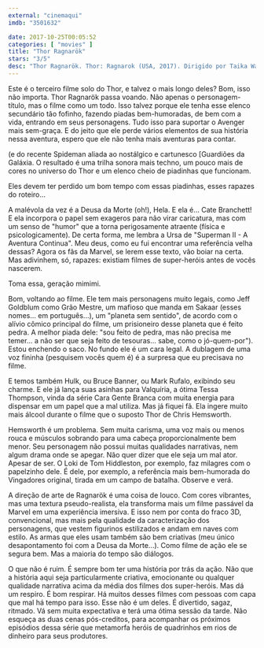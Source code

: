 ```yaml
---
external: "cinemaqui"
imdb: "3501632"

date: 2017-10-25T00:05:52
categories: [ "movies" ]
title: "Thor Ragnarök"
stars: "3/5"
desc: "Thor Ragnarök. Thor: Ragnarok (USA, 2017). Dirigido por Taika Waititi. Escrito por Eric Pearson, Craig Kyle, Christopher Yost. Com Chris Hemsworth (Thor), Tom Hiddleston (Loki), Cate Blanchett (Hela), Idris Elba (Heimdall), Jeff Goldblum (Grandmaster), Tessa Thompson (Valkyrie), Karl Urban (Skurge), Mark Ruffalo (Bruce Banner / Hulk), Anthony Hopkins (Odin)."
---
```

Este é o terceiro filme solo do Thor, e talvez o mais longo deles? Bom, isso não importa. Thor Ragnarök passa voando. Não apenas o personagem-título, mas o filme como um todo. Isso talvez porque ele tenha esse elenco secundário tão fofinho, fazendo piadas bem-humoradas, de bem com a vida, entrando em seus personagens. Tudo isso para suportar o Avenger mais sem-graça. E do jeito que ele perde vários elementos de sua história nessa aventura, espero que ele não tenha mais aventuras para contar.

 (e do recente Spideman aliada ao nostálgico e cartunesco [Guardiões da Galáxia. O resultado é uma trilha sonora mais techno, um pouco mais de cores no universo do Thor e um elenco cheio de piadinhas que funcionam.

Eles devem ter perdido um bom tempo com essas piadinhas, esses rapazes do roteiro...

A malévola da vez é a Deusa da Morte (oh!), Hela. E ela é... Cate Branchett! E ela incorpora o papel sem exageros para não virar caricatura, mas com um senso de "humor" que a torna perigosamente atraente (física e psicologicamente). De certa forma, me lembra a Ursa de "Superman II - A Aventura Continua". Meu deus, como eu fui encontrar uma referência velha dessas? Agora os fãs da Marvel, se lerem esse texto, vão boiar na certa. Mas adivinhem, só, rapazes: existiam filmes de super-heróis antes de vocês nascerem.

Toma essa, geração mimimi.

Bom, voltando ao filme. Ele tem mais personagens muito legais, como Jeff Goldblum como Grão Mestre, um mafioso que manda em Sakaar (esses nomes... em português...), um "planeta sem sentido", de acordo com o alívio cômico principal do filme, um prisioneiro desse planeta que é feito pedra. A melhor piada dele: "sou feito de pedra, mas não precisa me temer... a não ser que seja feito de tesouras... sabe, como o jó-quem-por"). Estou enchendo o saco. No fundo ele é um cara legal. A dublagem de uma voz fininha (pesquisem vocês quem é) é a surpresa que eu precisava no filme.

E temos também Hulk, ou Bruce Banner, ou Mark Rufalo, exibindo seu charme. E ele já lança suas asinhas para Valquíria, a ótima Tessa Thompson, vinda da série Cara Gente Branca com muita energia para dispensar em um papel que a mal utiliza. Mas já fiquei fã. Ela ingere muito mais álcool durante o filme que o suposto Thor de Chris Hemsworth.

Hemsworth é um problema. Sem muita carisma, uma voz mais ou menos rouca e músculos sobrando para uma cabeça proporcionalmente bem menor. Seu personagem não possui muitas qualidades narrativas, nem algum drama onde se apegar. Não quer dizer que ele seja um mal ator. Apesar de ser. O Loki de Tom Hiddleston, por exemplo, faz milagres com o papelzinho dele. É dele, por exemplo, a referência mais bem-humorada do Vingadores original, tirada em um campo de batalha. Observe e verá.

A direção de arte de Ragnarök é uma coisa de louco. Com cores vibrantes, mas uma textura pseudo-realista, ela transforma mais um filme passável da Marvel em uma experiência imersiva. E isso nem por conta do fraco 3D, convencional, mas mais pela qualidade da caracterização dos personagens, que vestem figurinos estilizados e andam em naves com estilo. As armas que eles usam também são bem criativas (meu único desapontamento foi com a Deusa da Morte...). Como filme de ação ele se segura bem. Mas a maioria do tempo são diálogos.

O que não é ruim. É sempre bom ter uma história por trás da ação. Não que a história aqui seja particularmente criativa, emocionante ou qualquer qualidade narrativa acima da média dos filmes dos super-heróis. Mas dá um respiro. É bom respirar. Há muitos desses filmes com pessoas com capa que mal há tempo para isso. Esse não é um deles. É divertido, sagaz, ritmado. Vá sem muita expectativa e terá uma ótima sessão da tarde. Não esqueça as duas cenas pós-creditos, para acompanhar os próximos episódios dessa série que metamorfa heróis de quadrinhos em rios de dinheiro para seus produtores.
